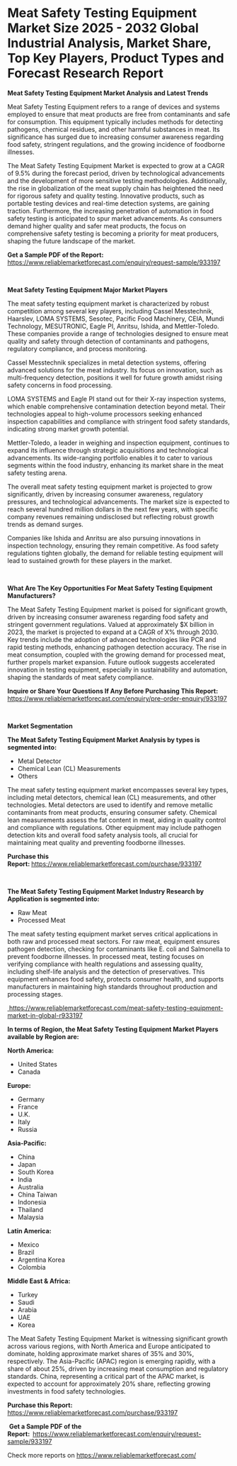 <p><h1>Meat Safety Testing Equipment Market Size 2025 - 2032 Global Industrial Analysis, Market Share, Top Key Players, Product Types and Forecast Research Report</h1></p><p><strong>Meat Safety Testing Equipment Market Analysis and Latest Trends</strong></p>
<p><p>Meat Safety Testing Equipment refers to a range of devices and systems employed to ensure that meat products are free from contaminants and safe for consumption. This equipment typically includes methods for detecting pathogens, chemical residues, and other harmful substances in meat. Its significance has surged due to increasing consumer awareness regarding food safety, stringent regulations, and the growing incidence of foodborne illnesses.</p><p>The Meat Safety Testing Equipment Market is expected to grow at a CAGR of 9.5% during the forecast period, driven by technological advancements and the development of more sensitive testing methodologies. Additionally, the rise in globalization of the meat supply chain has heightened the need for rigorous safety and quality testing. Innovative products, such as portable testing devices and real-time detection systems, are gaining traction. Furthermore, the increasing penetration of automation in food safety testing is anticipated to spur market advancements. As consumers demand higher quality and safer meat products, the focus on comprehensive safety testing is becoming a priority for meat producers, shaping the future landscape of the market.</p></p>
<p><strong>Get a Sample PDF of the Report:&nbsp;</strong> <a href="https://www.reliablemarketforecast.com/enquiry/request-sample/933197?utm_campaign=2740&utm_medium=2&utm_source=Github&utm_content=ia&utm_term=21032025&utm_id=meat-safety-testing-equipment">https://www.reliablemarketforecast.com/enquiry/request-sample/933197</a></p>
<p>&nbsp;</p>
<p><strong>Meat Safety Testing Equipment Major Market Players</strong></p>
<p><p>The meat safety testing equipment market is characterized by robust competition among several key players, including Cassel Messtechnik, Haarslev, LOMA SYSTEMS, Sesotec, Pacific Food Machinery, CEIA, Mundi Technology, MESUTRONIC, Eagle PI, Anritsu, Ishida, and Mettler-Toledo. These companies provide a range of technologies designed to ensure meat quality and safety through detection of contaminants and pathogens, regulatory compliance, and process monitoring.</p><p>Cassel Messtechnik specializes in metal detection systems, offering advanced solutions for the meat industry. Its focus on innovation, such as multi-frequency detection, positions it well for future growth amidst rising safety concerns in food processing.</p><p>LOMA SYSTEMS and Eagle PI stand out for their X-ray inspection systems, which enable comprehensive contamination detection beyond metal. Their technologies appeal to high-volume processors seeking enhanced inspection capabilities and compliance with stringent food safety standards, indicating strong market growth potential.</p><p>Mettler-Toledo, a leader in weighing and inspection equipment, continues to expand its influence through strategic acquisitions and technological advancements. Its wide-ranging portfolio enables it to cater to various segments within the food industry, enhancing its market share in the meat safety testing arena.</p><p>The overall meat safety testing equipment market is projected to grow significantly, driven by increasing consumer awareness, regulatory pressures, and technological advancements. The market size is expected to reach several hundred million dollars in the next few years, with specific company revenues remaining undisclosed but reflecting robust growth trends as demand surges.</p><p>Companies like Ishida and Anritsu are also pursuing innovations in inspection technology, ensuring they remain competitive. As food safety regulations tighten globally, the demand for reliable testing equipment will lead to sustained growth for these players in the market.</p></p>
<p>&nbsp;</p>
<p><strong>What Are The Key Opportunities For Meat Safety Testing Equipment Manufacturers?</strong></p>
<p><p>The Meat Safety Testing Equipment market is poised for significant growth, driven by increasing consumer awareness regarding food safety and stringent government regulations. Valued at approximately $X billion in 2023, the market is projected to expand at a CAGR of X% through 2030. Key trends include the adoption of advanced technologies like PCR and rapid testing methods, enhancing pathogen detection accuracy. The rise in meat consumption, coupled with the growing demand for processed meat, further propels market expansion. Future outlook suggests accelerated innovation in testing equipment, especially in sustainability and automation, shaping the standards of meat safety compliance.</p></p>
<p><strong>Inquire or Share Your Questions If Any Before Purchasing This Report:</strong> <a href="https://www.reliablemarketforecast.com/enquiry/pre-order-enquiry/933197?utm_campaign=2740&utm_medium=2&utm_source=Github&utm_content=ia&utm_term=21032025&utm_id=meat-safety-testing-equipment">https://www.reliablemarketforecast.com/enquiry/pre-order-enquiry/933197</a></p>
<p>&nbsp;</p>
<p><strong>Market Segmentation</strong></p>
<p><strong>The Meat Safety Testing Equipment Market Analysis by types is segmented into:</strong></p>
<p><ul><li>Metal Detector</li><li>Chemical Lean (CL) Measurements</li><li>Others</li></ul></p>
<p><p>The meat safety testing equipment market encompasses several key types, including metal detectors, chemical lean (CL) measurements, and other technologies. Metal detectors are used to identify and remove metallic contaminants from meat products, ensuring consumer safety. Chemical lean measurements assess the fat content in meat, aiding in quality control and compliance with regulations. Other equipment may include pathogen detection kits and overall food safety analysis tools, all crucial for maintaining meat quality and preventing foodborne illnesses.</p></p>
<p><strong>Purchase this Report:&nbsp;</strong><a href="https://www.reliablemarketforecast.com/purchase/933197?utm_campaign=2740&utm_medium=2&utm_source=Github&utm_content=ia&utm_term=21032025&utm_id=meat-safety-testing-equipment">https://www.reliablemarketforecast.com/purchase/933197</a></p>
<p>&nbsp;</p>
<p><strong>The Meat Safety Testing Equipment Market Industry Research by Application is segmented into:</strong></p>
<p><ul><li>Raw Meat</li><li>Processed Meat</li></ul></p>
<p><p>The meat safety testing equipment market serves critical applications in both raw and processed meat sectors. For raw meat, equipment ensures pathogen detection, checking for contaminants like E. coli and Salmonella to prevent foodborne illnesses. In processed meat, testing focuses on verifying compliance with health regulations and assessing quality, including shelf-life analysis and the detection of preservatives. This equipment enhances food safety, protects consumer health, and supports manufacturers in maintaining high standards throughout production and processing stages.</p></p>
<p><a href="https://www.reliablemarketforecast.com/meat-safety-testing-equipment-market-in-global-r933197?utm_campaign=2740&utm_medium=2&utm_source=Github&utm_content=ia&utm_term=21032025&utm_id=meat-safety-testing-equipment">&nbsp;https://www.reliablemarketforecast.com/meat-safety-testing-equipment-market-in-global-r933197</a></p>
<p><strong>In terms of Region, the Meat Safety Testing Equipment Market Players available by Region are:</strong></p>
<p>
    <p> <strong> North America: </strong>
        <ul>
            <li>United States</li>
            <li>Canada</li>
        </ul>
        </p> 
    <p> <strong> Europe: </strong>
        <ul>
            <li>Germany</li>
            <li>France</li>
            <li>U.K.</li>
            <li>Italy</li>
            <li>Russia</li>
        </ul>
        </p> 
    <p> <strong> Asia-Pacific: </strong>
        <ul>
            <li>China</li>
            <li>Japan</li>
            <li>South Korea</li>
            <li>India</li>
            <li>Australia</li>
            <li>China Taiwan</li>
            <li>Indonesia</li>
            <li>Thailand</li>
            <li>Malaysia</li>
        </ul>
        </p> 
    <p> <strong> Latin America: </strong>
        <ul>
            <li>Mexico</li>
            <li>Brazil</li>
            <li>Argentina Korea</li>
            <li>Colombia</li>
        </ul>
        </p> 
    <p> <strong> Middle East & Africa: </strong>
        <ul>
            <li>Turkey</li>
            <li>Saudi</li>
            <li>Arabia</li>
            <li>UAE</li>
            <li>Korea</li>
        </ul>
    </p>
    </p>
<p><p>The Meat Safety Testing Equipment Market is witnessing significant growth across various regions, with North America and Europe anticipated to dominate, holding approximate market shares of 35% and 30%, respectively. The Asia-Pacific (APAC) region is emerging rapidly, with a share of about 25%, driven by increasing meat consumption and regulatory standards. China, representing a critical part of the APAC market, is expected to account for approximately 20% share, reflecting growing investments in food safety technologies.</p></p>
<p><strong>Purchase this Report: </strong><a href="https://www.reliablemarketforecast.com/purchase/933197?utm_campaign=2740&utm_medium=2&utm_source=Github&utm_content=ia&utm_term=21032025&utm_id=meat-safety-testing-equipment">https://www.reliablemarketforecast.com/purchase/933197</a></p>
<p>&nbsp;<strong>Get a Sample PDF of the Report:&nbsp;&nbsp;</strong><a href="https://www.reliablemarketforecast.com/enquiry/request-sample/933197?utm_campaign=2740&utm_medium=2&utm_source=Github&utm_content=ia&utm_term=21032025&utm_id=meat-safety-testing-equipment">https://www.reliablemarketforecast.com/enquiry/request-sample/933197</a></p>
<p><strong></strong></p>
<p>Check more reports on <a href="https://www.reliablemarketforecast.com/?utm_campaign=2740&utm_medium=2&utm_source=Github&utm_content=ia&utm_term=21032025&utm_id=meat-safety-testing-equipment">https://www.reliablemarketforecast.com/</a></p>